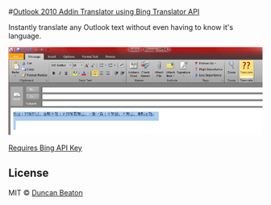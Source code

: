 #[Outlook 2010 Addin Translator using Bing Translator API](http://dunckr.com)

Instantly translate any Outlook text without even having to know it's language.

![Outlook 2010 Addin Translator ](https://github.com/dunckr/outlook-translate/raw/master/sample.png)

[Requires Bing API Key](https://datamarket.azure.com/dataset/1899a118-d202-492c-aa16-ba21c33c06cb) 

## License

MIT © [Duncan Beaton](http://dunckr.com)
